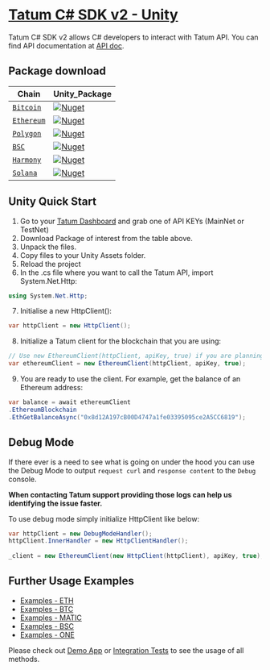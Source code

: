 # [Tatum C# SDK v2 - Unity](http://tatum.io/)

Tatum C# SDK v2 allows C# developers to interact with Tatum API. You can find API documentation at [API doc](https://tatum.io/apidoc).

## Package download

| Chain                             | Unity_Package                                                                                                                                  |
|-----------------------------------|------------------------------------------------------------------------------------------------------------------------------------------------|
| [`Bitcoin`](Bitcoin)              | <a href="https://www.nuget.org/packages/Tatum.CSharp.Bitcoin"><img alt="Nuget" src="https://buildstats.info/nuget/Tatum.CSharp.Bitcoin"></a>   |
| [`Ethereum`](Ethereum)            | <a href="https://www.nuget.org/packages/Tatum.CSharp.Ethereum"><img alt="Nuget" src="https://buildstats.info/nuget/Tatum.CSharp.Ethereum"></a> |
| [`Polygon`](Polygon)              | <a href="https://www.nuget.org/packages/Tatum.CSharp.Polygon"><img alt="Nuget" src="https://buildstats.info/nuget/Tatum.CSharp.Polygon"></a>   |
| [`BSC`](Bsc)                      | <a href="https://www.nuget.org/packages/Tatum.CSharp.Bsc"><img alt="Nuget" src="https://buildstats.info/nuget/Tatum.CSharp.Bsc"></a>           |
| [`Harmony`](Harmony) | <a href="https://www.nuget.org/packages/Tatum.CSharp.Harmony"><img alt="Nuget" src="https://buildstats.info/nuget/Tatum.CSharp.Harmony"></a>   |
| [`Solana`](Solana)   | <a href="https://www.nuget.org/packages/Tatum.CSharp.Solana"><img alt="Nuget" src="https://buildstats.info/nuget/Tatum.CSharp.Solana"></a>     |

## Unity Quick Start
1. Go to your [Tatum Dashboard](https://dashboard.tatum.io) and grab one of API KEYs (MainNet or TestNet)
2. Download Package of interest from the table above.
3. Unpack the files.
4. Copy files to your Unity Assets folder.
5. Reload the project
6. In the .cs file where you want to call the Tatum API, import System.Net.Http:
```cs
using System.Net.Http;
```
7. Initialise a new HttpClient():
```cs
var httpClient = new HttpClient();
```
8. Initialize a Tatum client for the blockchain that you are using:
```cs
// Use new EthereumClient(httpClient, apiKey, true) if you are planning to use local functions targeted at testnet.
var ethereumClient = new EthereumClient(httpClient, apiKey, true);
```
9. You are ready to use the client. For example, get the balance of an Ethereum address:
```cs
var balance = await ethereumClient
.EthereumBlockchain
.EthGetBalanceAsync("0x8d12A197cB00D4747a1fe03395095ce2A5CC6819");
```

## Debug Mode

If there ever is a need to see what is going on under the hood you can use the Debug Mode to output `request curl` and `response content` to the `Debug` console.

**When contacting Tatum support providing those logs can help us identifying the issue faster.**

To use debug mode simply initialize HttpClient like below:
```cs
var httpClient = new DebugModeHandler();
httpClient.InnerHandler = new HttpClientHandler();
        
_client = new EthereumClient(new HttpClient(httpClient), apiKey, true);
```

## Further Usage Examples

- [Examples - ETH](Examples/Ethereum/ETH_Examples.md)
- [Examples - BTC](Examples/Bitcoin/BTC_Examples.md)
- [Examples - MATIC](Examples/Polygon/MATIC_Examples.md)
- [Examples - BSC](Examples/BSC/BSC_Examples.md)
- [Examples - ONE](Examples/Harmony/ONE_Examples.md)

Please check out [Demo App](Tatum.CSharp.Demo) or [Integration Tests](https://github.com/tatumio/tatum-csharp/tree/develop/Tatum.CSharp.Ethereum.Tests.Integration) to see the usage of all methods.

